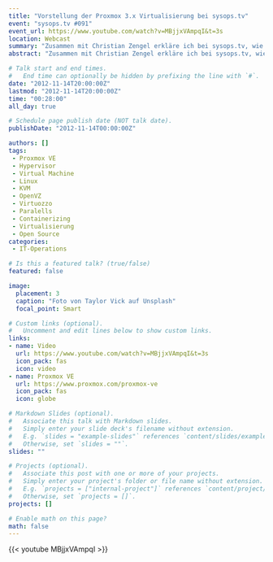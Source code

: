 ```yaml
---
title: "Vorstellung der Proxmox 3.x Virtualisierung bei sysops.tv"
event: "sysops.tv #091"
event_url: https://www.youtube.com/watch?v=MBjjxVAmpqI&t=3s
location: Webcast
summary: "Zusammen mit Christian Zengel erkläre ich bei sysops.tv, wie die Open Source Virtualisierungs-Umgebung Proxmox VE 3.x eine Alternative zu den kostenfreien Varianten kommerzieller Anbieter sein kann."
abstract: "Zusammen mit Christian Zengel erkläre ich bei sysops.tv, wie die Open Source Virtualisierungs-Umgebung Proxmox VE 3.x eine Alternative zu den kostenfreien Varianten kommerzieller Anbieter sein kann."

# Talk start and end times.
#   End time can optionally be hidden by prefixing the line with `#`.
date: "2012-11-14T20:00:00Z"
lastmod: "2012-11-14T20:00:00Z"
time: "00:28:00"
all_day: true

# Schedule page publish date (NOT talk date).
publishDate: "2012-11-14T00:00:00Z"

authors: []
tags:
 - Proxmox VE
 - Hypervisor
 - Virtual Machine
 - Linux
 - KVM
 - OpenVZ
 - Virtuozzo
 - Paralells
 - Containerizing
 - Virtualisierung
 - Open Source
categories:
 - IT-Operations

# Is this a featured talk? (true/false)
featured: false

image:
  placement: 3
  caption: "Foto von Taylor Vick auf Unsplash"
  focal_point: Smart

# Custom links (optional).
#   Uncomment and edit lines below to show custom links.
links:
- name: Video
  url: https://www.youtube.com/watch?v=MBjjxVAmpqI&t=3s
  icon_pack: fas
  icon: video
- name: Proxmox VE
  url: https://www.proxmox.com/proxmox-ve
  icon_pack: fas
  icon: globe

# Markdown Slides (optional).
#   Associate this talk with Markdown slides.
#   Simply enter your slide deck's filename without extension.
#   E.g. `slides = "example-slides"` references `content/slides/example-slides.md`.
#   Otherwise, set `slides = ""`.
slides: ""

# Projects (optional).
#   Associate this post with one or more of your projects.
#   Simply enter your project's folder or file name without extension.
#   E.g. `projects = ["internal-project"]` references `content/project/deep-learning/index.md`.
#   Otherwise, set `projects = []`.
projects: []

# Enable math on this page?
math: false
---
```


{{< youtube MBjjxVAmpqI >}}
&nbsp;
